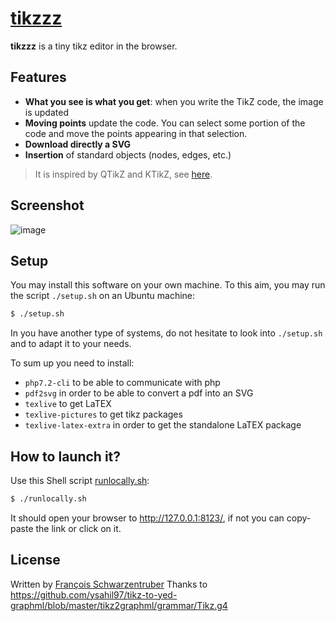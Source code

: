# [tikzzz](https://github.com/francoisschwarzentruber/tikzzz/)

**tikzzz** is a tiny tikz editor in the browser.

## Features

- **What you see is what you get**: when you write the TikZ code, the image is updated
- **Moving points** update the code. You can select some portion of the code and move the points appearing in that selection.
- **Download directly a SVG**
- **Insertion** of standard objects (nodes, edges, etc.)
  
> It is inspired by QTikZ and KTikZ, see [here](https://github.com/fhackenberger/ktikz).

## Screenshot

![image](https://user-images.githubusercontent.com/43071857/204097889-28da69a8-6b9d-416c-9e96-096dbdadaf92.png)


## Setup

You may install this software on your own machine. To this aim, you may run the script `./setup.sh` on an Ubuntu machine:

```bash
$ ./setup.sh
```


In you have another type of systems, do not hesitate to look into `./setup.sh` and to adapt it to your needs.

To sum up you need to install:
- `php7.2-cli` to be able to communicate with php
- `pdf2svg` in order to be able to convert a pdf into an SVG
- `texlive` to get LaTEX
- `texlive-pictures` to get tikz packages
- `texlive-latex-extra` in order to get the standalone LaTEX package


## How to launch it?

Use this Shell script [runlocally.sh](runlocally.sh):
```bash
$ ./runlocally.sh
```
It should open your browser to http://127.0.0.1:8123/, if not you can copy-paste the link or click on it.

## License
Written by [François Schwarzentruber](https://github.com/francoisschwarzentruber/)
Thanks to https://github.com/ysahil97/tikz-to-yed-graphml/blob/master/tikz2graphml/grammar/Tikz.g4
